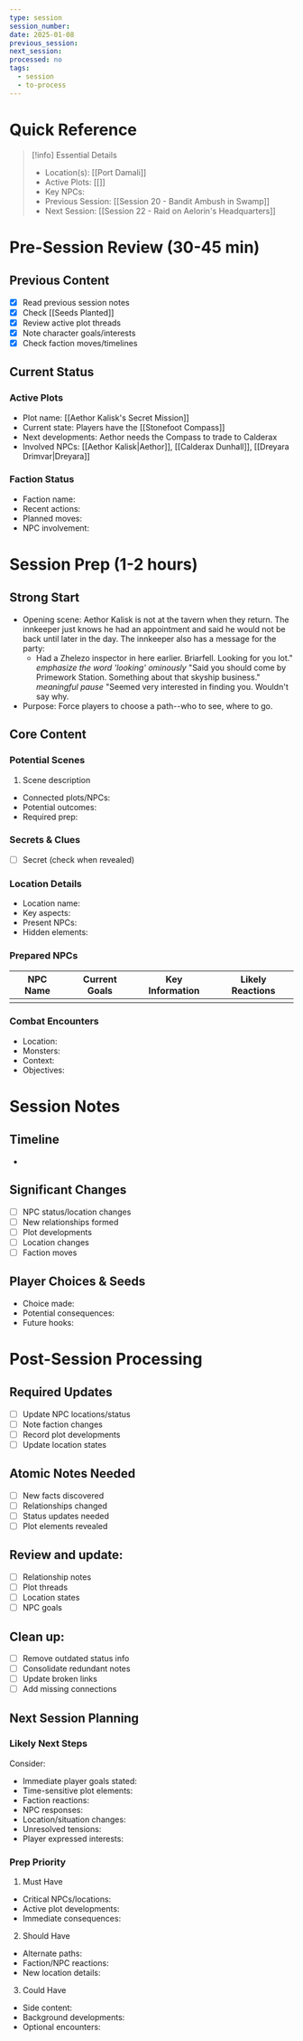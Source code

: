 ```yaml
---
type: session
session_number: 
date: 2025-01-08
previous_session: 
next_session: 
processed: no
tags:
  - session
  - to-process
---
```

# Quick Reference
> [!info] Essential Details
> - Location(s): [[Port Damali]]
> - Active Plots: [[]]
> - Key NPCs: 
> - Previous Session: [[Session 20 - Bandit Ambush in Swamp]]
> - Next Session: [[Session 22 - Raid on Aelorin's Headquarters]]

# Pre-Session Review (30-45 min)
## Previous Content
- [x] Read previous session notes
- [x] Check [[Seeds Planted]]
- [x] Review active plot threads
- [x] Note character goals/interests
- [x] Check faction moves/timelines

## Current Status
### Active Plots
- Plot name: [[Aethor Kalisk's Secret Mission]]
- Current state: Players have the [[Stonefoot Compass]]
- Next developments: Aethor needs the Compass to trade to Calderax
- Involved NPCs: [[Aethor Kalisk|Aethor]], [[Calderax Dunhall]], [[Dreyara Drimvar|Dreyara]]

### Faction Status
- Faction name: 
- Recent actions:
- Planned moves:
- NPC involvement:

# Session Prep (1-2 hours)
## Strong Start
- Opening scene: Aethor Kalisk is not at the tavern when they return. The innkeeper just knows he had an appointment and said he would not be back until later in the day. The innkeeper also has a message for the party:
	- Had a Zhelezo inspector in here earlier. Briarfell. Looking for you lot." *emphasize the word 'looking' ominously* "Said you should come by Primework Station. Something about that skyship business." *meaningful pause* "Seemed very interested in finding you. Wouldn't say why.
- Purpose: Force players to choose a path--who to see, where to go.

## Core Content
### Potential Scenes
1. Scene description
  - Connected plots/NPCs:
  - Potential outcomes:
  - Required prep:

### Secrets & Clues
- [ ] Secret (check when revealed)

### Location Details
- Location name:
 - Key aspects:
 - Present NPCs:
 - Hidden elements:

### Prepared NPCs

| NPC Name | Current Goals | Key Information | Likely Reactions |
| -------- | ------------- | --------------- | ---------------- |
|          |               |                 |                  |
### Combat Encounters
- Location:
- Monsters:
- Context:
- Objectives:

# Session Notes
## Timeline
- 

## Significant Changes
- [ ] NPC status/location changes
- [ ] New relationships formed
- [ ] Plot developments
- [ ] Location changes
- [ ] Faction moves

## Player Choices & Seeds
- Choice made:
- Potential consequences:
- Future hooks:

# Post-Session Processing
## Required Updates
- [ ] Update NPC locations/status
- [ ] Note faction changes
- [ ] Record plot developments
- [ ] Update location states

## Atomic Notes Needed
- [ ] New facts discovered
- [ ] Relationships changed
- [ ] Status updates needed
- [ ] Plot elements revealed

## Review and update:
- [ ] Relationship notes
- [ ] Plot threads
- [ ] Location states
- [ ] NPC goals

## Clean up:
- [ ] Remove outdated status info
- [ ] Consolidate redundant notes
- [ ] Update broken links
- [ ] Add missing connections

## Next Session Planning
### Likely Next Steps
Consider:
- Immediate player goals stated:
- Time-sensitive plot elements:
- Faction reactions:
- NPC responses:
- Location/situation changes:
- Unresolved tensions:
- Player expressed interests:

### Prep Priority
1. Must Have
  - Critical NPCs/locations:
  - Active plot developments:
  - Immediate consequences:

2. Should Have
  - Alternate paths:
  - Faction/NPC reactions:
  - New location details:

3. Could Have
  - Side content:
  - Background developments:
  - Optional encounters: